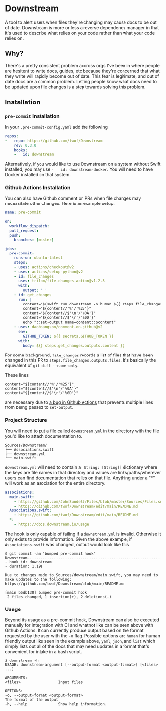 # Downstream

A tool to alert users when files they're changing may cause docs to be out of date. Downstream is more or less a 
reverse dependency manager in that it's used to describe what relies on your code rather than what your code relies on.

## Why?

There's a pretty consistent problem accross orgs I've been in where people are hesitent to write docs, guides, etc 
because they're concerned that what they write will rapidly become out of date. This fear is legitimate, and out of 
date docs are a common problem. Letting people know what docs need to be updated upon file changes is a step towards 
solving this problem.

## Installation

### `pre-commit` Installation

In your `.pre-commit-config.yaml` add the following

```yaml
repos:
-   repo: https://github.com/twof/Downstream
    rev: 0.3.0
    hooks:
    -   id: downstream
```

Alternatively, if you would like to use Downstream on a system without Swift installed, you may use 
`-   id: downstream-docker`. You will need to have Docker installed on that system.

### Github Actions Installation

You can also have Github comment on PRs when file changes may necessitate other changes. Here is an example setup.

```yaml
name: pre-commit

on:
  workflow_dispatch:
  pull_request:
  push:
    branches: [master]

jobs:
  pre-commit:
    runs-on: ubuntu-latest
    steps:
    - uses: actions/checkout@v2
    - uses: actions/setup-python@v2
    - id: file_changes
      uses: trilom/file-changes-action@v1.2.3
      with:
        output: ' '
    - id: get_changes
      run: |
        content="$(swift run downstream -o human ${{ steps.file_changes.outputs.files }})"
        content="${content//'%'/'%25'}"
        content="${content//$'\n'/'%0A'}"
        content="${content//$'\r'/'%0D'}"
        echo "::set-output name=content::$content"
    - uses: daohoangson/comment-on-github@v2
      env:
        GITHUB_TOKEN: ${{ secrets.GITHUB_TOKEN }}
      with:
        body: ${{ steps.get_changes.outputs.content }}
```

For some background, `file_changes` records a list of files that have been changed in this PR to 
`steps.file_changes.outputs.files`. It's basically the equivalent of `git diff --name-only`. 

These lines
```
content="${content//'%'/'%25'}"
content="${content//$'\n'/'%0A'}"
content="${content//$'\r'/'%0D'}"
```
are necessary due to [a bug in Github Actions](https://github.community/t/set-output-truncates-multiline-strings/16852) 
that prevents multiple lines from being passed to `set-output`.

### Project Structure

You will need to put a file called `downstream.yml` in the directory with the file you'd like to attach documentation 
to.
```
Sources/Downstream/
├── Associations.swift
├── downstream.yml
└── main.swift
```

`downstream.yml` will need to contain a `[String: [String]]` dictionary where the keys are file names in that directory
and values are links/paths/wherever users can find documentation that relies on that file. Anything under a "\*" will 
work as an asociation for the entire directory.

```yaml
associations:
  main.swift:
    - https://github.com/JohnSundell/Files/blob/master/Sources/Files.swift
    - https://github.com/twof/Downstream/edit/main/README.md
  Associations.swift:
    - https://github.com/twof/Downstream/edit/main/README.md
  *:
    - https://docs.downstream.io/usage
```

The hook is only capable of failing if a `downstream.yml` is invalid. Otherwise it only exists to provide information. 
Given the above example, if `Associations.swift` was changed, output would look like this

```
$ git commit -am "bumped pre-commit hook"
Downstream...............................................................Passed
- hook id: downstream
- duration: 1.19s

Due to changes made to Sources/downstream/main.swift, you may need to make updates to the following:
https://github.com/twof/Downstream/blob/main/README.md

[main b5db130] bumped pre-commit hook
 2 files changed, 1 insertion(+), 2 deletions(-)
```

### Usage

Beyond its usage as a pre-commit hook, Downstream can also be executed manually for integration with CI and whatnot like 
can be seen above with Github Actions. It can currently produce output based on the format requested by the user with 
the `-o` flag. Possible options are `human` for human friendly output like seen in the example above, `yaml`, `json`, 
and `list` which simply lists out all of the docs that may need updates in a format that's convenient for intake in a 
bash script.

```
$ downstream -h
USAGE: downstream-argument [--output-format <output-format>] [<files> ...]

ARGUMENTS:
<files>                 Input files

OPTIONS:
-o, --output-format <output-format>
The format of the output
-h, --help              Show help information.
```
